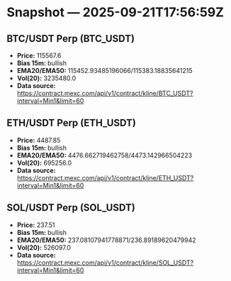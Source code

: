 # Snapshot — 2025-09-21T17:56:59Z

## BTC/USDT Perp (BTC_USDT)
- **Price:** 115567.6
- **Bias 15m:** bullish
- **EMA20/EMA50:** 115452.93485196066/115383.18835641215
- **Vol(20):** 3235480.0
- **Data source:** https://contract.mexc.com/api/v1/contract/kline/BTC_USDT?interval=Min1&limit=60

## ETH/USDT Perp (ETH_USDT)
- **Price:** 4487.85
- **Bias 15m:** bullish
- **EMA20/EMA50:** 4476.662719462758/4473.142966504223
- **Vol(20):** 695256.0
- **Data source:** https://contract.mexc.com/api/v1/contract/kline/ETH_USDT?interval=Min1&limit=60

## SOL/USDT Perp (SOL_USDT)
- **Price:** 237.51
- **Bias 15m:** bullish
- **EMA20/EMA50:** 237.08107941778871/236.89189620479942
- **Vol(20):** 526097.0
- **Data source:** https://contract.mexc.com/api/v1/contract/kline/SOL_USDT?interval=Min1&limit=60
